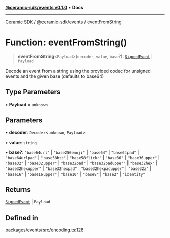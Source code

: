 [**@ceramic-sdk/events v0.1.0**](../README.md) • **Docs**

***

[Ceramic SDK](../../../README.md) / [@ceramic-sdk/events](../README.md) / eventFromString

# Function: eventFromString()

> **eventFromString**\<`Payload`\>(`decoder`, `value`, `base`?): [`SignedEvent`](../type-aliases/SignedEvent.md) \| `Payload`

Decode an event from a string using the provided codec for unsigned events and the given base (defaults to base64)

## Type Parameters

• **Payload** = `unknown`

## Parameters

• **decoder**: `Decoder`\<`unknown`, `Payload`\>

• **value**: `string`

• **base?**: `"base64url"` \| `"base256emoji"` \| `"base64"` \| `"base64pad"` \| `"base64urlpad"` \| `"base58btc"` \| `"base58flickr"` \| `"base36"` \| `"base36upper"` \| `"base32"` \| `"base32upper"` \| `"base32pad"` \| `"base32padupper"` \| `"base32hex"` \| `"base32hexupper"` \| `"base32hexpad"` \| `"base32hexpadupper"` \| `"base32z"` \| `"base16"` \| `"base16upper"` \| `"base10"` \| `"base8"` \| `"base2"` \| `"identity"`

## Returns

[`SignedEvent`](../type-aliases/SignedEvent.md) \| `Payload`

## Defined in

[packages/events/src/encoding.ts:128](https://github.com/ceramicstudio/ceramic-sdk/blob/2df74ee449b4c48a3a1f531066c64854fe2dc5dd/packages/events/src/encoding.ts#L128)
